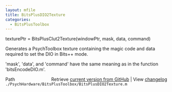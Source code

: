 ```yaml
---
layout: mfile
title: BitsPlusDIO2Texture
categories:
  - BitsPlusToolbox
---
```


texturePtr = BitsPlusClut2Texture\(windowPtr, mask, data, command\)

  Generates a PsychToolbox texture containing the magic code and data
  required to set the DIO in Bits\+\+ mode.

  'mask', 'data', and 'command' have the same meaning as in the function
  'bitsEncodeDIO.m'.


<div class="code_header" style="text-align:right;">
  <span style="float:left;">Path&nbsp;&nbsp;</span> <span class="counter">Retrieve <a href=
  "https://raw.github.com/Psychtoolbox-3/Psychtoolbox-3/beta/./PsychHardware/BitsPlusToolbox/BitsPlusDIO2Texture.m">current version from GitHub</a> | View <a href=
  "https://github.com/Psychtoolbox-3/Psychtoolbox-3/commits/beta/./PsychHardware/BitsPlusToolbox/BitsPlusDIO2Texture.m">changelog</a></span>
</div>
<div class="code">
  <code>./PsychHardware/BitsPlusToolbox/BitsPlusDIO2Texture.m</code>
</div>
